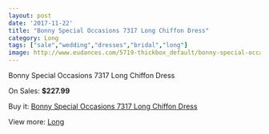 ```yaml
---
layout: post
date: '2017-11-22'
title: "Bonny Special Occasions 7317 Long Chiffon Dress"
category: Long
tags: ["sale","wedding","dresses","bridal","long"]
image: http://www.eudances.com/5719-thickbox_default/bonny-special-occasions-7317-long-chiffon-dress.jpg
---
```

Bonny Special Occasions 7317 Long Chiffon Dress

On Sales: **$227.99**
<a href="https://www.eudances.com/en/long/1989-bonny-special-occasions-7317-long-chiffon-dress.html"><amp-img layout="responsive" width="600" height="600" src="//www.eudances.com/5719-thickbox_default/bonny-special-occasions-7317-long-chiffon-dress.jpg" alt="Bonny Special Occasions 7317 Long Chiffon Dress 0" /></a>
<a href="https://www.eudances.com/en/long/1989-bonny-special-occasions-7317-long-chiffon-dress.html"><amp-img layout="responsive" width="600" height="600" src="//www.eudances.com/5721-thickbox_default/bonny-special-occasions-7317-long-chiffon-dress.jpg" alt="Bonny Special Occasions 7317 Long Chiffon Dress 1" /></a>
<a href="https://www.eudances.com/en/long/1989-bonny-special-occasions-7317-long-chiffon-dress.html"><amp-img layout="responsive" width="600" height="600" src="//www.eudances.com/5720-thickbox_default/bonny-special-occasions-7317-long-chiffon-dress.jpg" alt="Bonny Special Occasions 7317 Long Chiffon Dress 2" /></a>

Buy it: [Bonny Special Occasions 7317 Long Chiffon Dress](https://www.eudances.com/en/long/1989-bonny-special-occasions-7317-long-chiffon-dress.html "Bonny Special Occasions 7317 Long Chiffon Dress")

View more: [Long](https://www.eudances.com/en/21-long "Long")